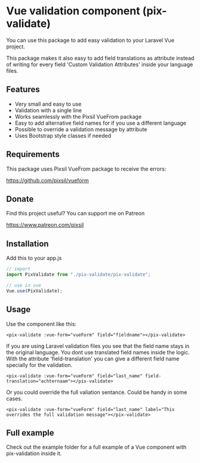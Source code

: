 # Vue validation component (pix-validate)

You can use this package to add easy validation to your Laravel Vue project.

This package makes it also easy to add field translations as attribute instead of writing for every field 'Custom Validation Attributes' inside your language files.

## Features

* Very small and easy to use
* Validation with a single line
* Works seamlessly with the Pixsil VueFrom package
* Easy to add alternative field names for if you use a different language
* Possible to override a validation message by attribute
* Uses Bootstrap style classes if needed

## Requirements

This package uses Pixsil VueFrom package to receive the errors:

https://github.com/pixsil/vueform

## Donate

Find this project useful? You can support me on Patreon

https://www.patreon.com/pixsil

## Installation

Add this to your app.js
```javascript
// import
import PixValidate from "./pix-validate/pix-validate";

// use in vue
Vue.use(PixValidate);
```

## Usage

Use the component like this:

```vue
<pix-validate :vue-form="vueForm" field="fieldname"></pix-validate>
```

If you are using Laravel validation files you see that the field name stays in the original language. You dont use translated field names inside the logic. With the attribute 'field-translation' you can give a different field name specially for the validation.

```vue
<pix-validate :vue-form="vueForm" field="last_name" field-translation="achternaam"></pix-validate>
```

Or you could override the full valiation sentance. Could be handy in some cases.

```vue
<pix-validate :vue-form="vueForm" field="last_name" label="This overrides the full validation message"></pix-validate>
```

## Full example

Check out the example folder for a full example of a Vue component with pix-validation inside it.
